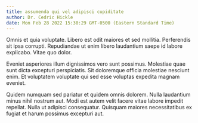 ```yaml
---
title: assumenda qui vel adipisci cupiditate
author: Dr. Cedric Hickle
date: Mon Feb 28 2022 15:30:29 GMT-0500 (Eastern Standard Time)
---
```

Omnis et quia voluptate. Libero est odit maiores et sed mollitia. Perferendis sit ipsa corrupti. Repudiandae ut enim libero laudantium saepe id labore explicabo. Vitae quo dolor.

 Eveniet asperiores illum dignissimos vero sunt possimus. Molestiae quae sunt dicta excepturi perspiciatis. Sit doloremque officia molestiae nesciunt enim. Et voluptatem voluptate qui sed esse voluptas expedita magnam eveniet.

 Quidem numquam sed pariatur et quidem omnis dolorem. Nulla laudantium minus nihil nostrum aut. Modi est autem velit facere vitae labore impedit repellat. Nulla ut adipisci consequatur. Quisquam maiores necessitatibus ex fugiat et harum possimus excepturi aut.